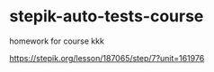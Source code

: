 # stepik-auto-tests-course
homework for course
kkk

https://stepik.org/lesson/187065/step/7?unit=161976